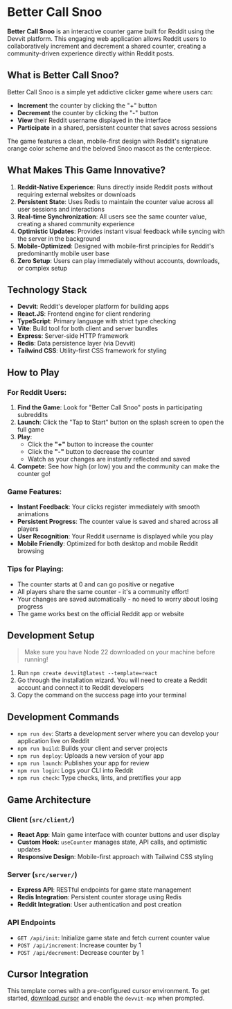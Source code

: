 # Better Call Snoo

**Better Call Snoo** is an interactive counter game built for Reddit using the Devvit platform. This engaging web application allows Reddit users to collaboratively increment and decrement a shared counter, creating a community-driven experience directly within Reddit posts.

## What is Better Call Snoo?

Better Call Snoo is a simple yet addictive clicker game where users can:
- **Increment** the counter by clicking the "+" button
- **Decrement** the counter by clicking the "-" button  
- **View** their Reddit username displayed in the interface
- **Participate** in a shared, persistent counter that saves across sessions

The game features a clean, mobile-first design with Reddit's signature orange color scheme and the beloved Snoo mascot as the centerpiece.

## What Makes This Game Innovative?

1. **Reddit-Native Experience**: Runs directly inside Reddit posts without requiring external websites or downloads
2. **Persistent State**: Uses Redis to maintain the counter value across all user sessions and interactions
3. **Real-time Synchronization**: All users see the same counter value, creating a shared community experience
4. **Optimistic Updates**: Provides instant visual feedback while syncing with the server in the background
5. **Mobile-Optimized**: Designed with mobile-first principles for Reddit's predominantly mobile user base
6. **Zero Setup**: Users can play immediately without accounts, downloads, or complex setup

## Technology Stack

- **Devvit**: Reddit's developer platform for building apps
- **React.JS**: Frontend engine for client rendering
- **TypeScript**: Primary language with strict type checking
- **Vite**: Build tool for both client and server bundles
- **Express**: Server-side HTTP framework
- **Redis**: Data persistence layer (via Devvit)
- **Tailwind CSS**: Utility-first CSS framework for styling

## How to Play

### For Reddit Users:
1. **Find the Game**: Look for "Better Call Snoo" posts in participating subreddits
2. **Launch**: Click the "Tap to Start" button on the splash screen to open the full game
3. **Play**: 
   - Click the **"+"** button to increase the counter
   - Click the **"-"** button to decrease the counter
   - Watch as your changes are instantly reflected and saved
4. **Compete**: See how high (or low) you and the community can make the counter go!

### Game Features:
- **Instant Feedback**: Your clicks register immediately with smooth animations
- **Persistent Progress**: The counter value is saved and shared across all players
- **User Recognition**: Your Reddit username is displayed while you play
- **Mobile Friendly**: Optimized for both desktop and mobile Reddit browsing

### Tips for Playing:
- The counter starts at 0 and can go positive or negative
- All players share the same counter - it's a community effort!
- Your changes are saved automatically - no need to worry about losing progress
- The game works best on the official Reddit app or website

## Development Setup

> Make sure you have Node 22 downloaded on your machine before running!

1. Run `npm create devvit@latest --template=react`
2. Go through the installation wizard. You will need to create a Reddit account and connect it to Reddit developers
3. Copy the command on the success page into your terminal

## Development Commands

- `npm run dev`: Starts a development server where you can develop your application live on Reddit
- `npm run build`: Builds your client and server projects
- `npm run deploy`: Uploads a new version of your app
- `npm run launch`: Publishes your app for review
- `npm run login`: Logs your CLI into Reddit
- `npm run check`: Type checks, lints, and prettifies your app

## Game Architecture

### Client (`src/client/`)
- **React App**: Main game interface with counter buttons and user display
- **Custom Hook**: `useCounter` manages state, API calls, and optimistic updates
- **Responsive Design**: Mobile-first approach with Tailwind CSS styling

### Server (`src/server/`)
- **Express API**: RESTful endpoints for game state management
- **Redis Integration**: Persistent counter storage using Redis
- **Reddit Integration**: User authentication and post creation

### API Endpoints
- `GET /api/init`: Initialize game state and fetch current counter value
- `POST /api/increment`: Increase counter by 1
- `POST /api/decrement`: Decrease counter by 1

## Cursor Integration

This template comes with a pre-configured cursor environment. To get started, [download cursor](https://www.cursor.com/downloads) and enable the `devvit-mcp` when prompted.

